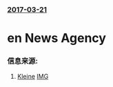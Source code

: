 ### [2017-03-21](/news/2017/03/21/index.md)

##### 
# en News Agency 




### 信息来源:

1. [Kleine](http://www.kleinezeitung.at/service/newsticker/5187457/Iran-droht-den-USA-mit-Ausstieg-aus-dem-Atomabkommen) [IMG](https://media.kleinezeitung.at/social_klz/images/uploads_520/7/8/1/5187457/67690011435111528_BLD_Online.jpg)
